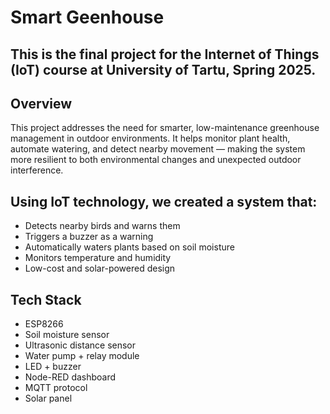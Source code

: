 # Smart Geenhouse
## This is the **final project** for the **Internet of Things (IoT)** course at **University of Tartu**, Spring 2025.

## Overview

This project addresses the need for smarter, low-maintenance greenhouse management in outdoor environments. It helps monitor plant health, automate watering, and detect nearby movement — making the system more resilient to both environmental changes and unexpected outdoor interference.

## Using IoT technology, we created a system that:

- Detects nearby birds and warns them
- Triggers a buzzer as a warning
- Automatically waters plants based on soil moisture
- Monitors temperature and humidity
- Low-cost and solar-powered design
  
## Tech Stack
- ESP8266
- Soil moisture sensor
- Ultrasonic distance sensor
- Water pump + relay module
- LED + buzzer 
- Node-RED dashboard
- MQTT protocol
- Solar panel
